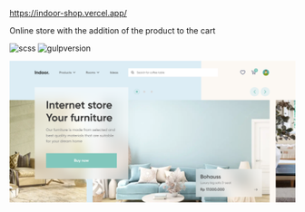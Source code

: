 https://indoor-shop.vercel.app/

Online store with the addition of the product to the cart

![scss](https://img.shields.io/badge/scss-%20-ff69b4)
![gulpversion](https://img.shields.io/badge/gulp-4.0.2-red)

![header](./%23src/img/header.PNG)